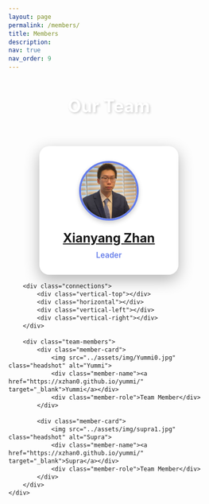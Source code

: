 ```yaml
---
layout: page
permalink: /members/
title: Members
description: 
nav: true
nav_order: 9
---
```



<title>Our Team</title>
<style>
    * {
        margin: 0;
        padding: 0;
        box-sizing: border-box;
    }

    body {
        font-family: 'Segoe UI', Tahoma, Geneva, Verdana, sans-serif;
        background: linear-gradient(135deg, #667eea 0%, #764ba2 100%);
        min-height: 100vh;
        display: flex;
        align-items: center;
        justify-content: center;
        padding: 40px 20px;
    }

    .container {
        width: 100%;
        max-width: 1200px;
    }

    h1 {
        text-align: center;
        color: white;
        font-size: 2.5em;
        margin-bottom: 60px;
        text-shadow: 2px 2px 4px rgba(0,0,0,0.2);
    }

    .org-chart {
        display: flex;
        flex-direction: column;
        align-items: center;
        position: relative;
    }

    .member-card {
        background: white;
        border-radius: 20px;
        padding: 30px;
        box-shadow: 0 10px 30px rgba(0,0,0,0.3);
        text-align: center;
        transition: transform 0.3s ease, box-shadow 0.3s ease;
        position: relative;
        z-index: 100;
    }

    .member-card:hover {
        transform: translateY(-10px);
        box-shadow: 0 15px 40px rgba(0,0,0,0.4);
    }

    .leader-container {
        display: flex;
        flex-direction: column;
        align-items: center;
        margin-bottom: 0;
    }

    .leader {
        min-width: 280px;
    }

    .headshot {
        width: 120px;
        height: 120px;
        border-radius: 50%;
        object-fit: cover;
        margin: 0 auto 20px;
        display: block;
        border: 4px solid #667eea;
        box-shadow: 0 4px 10px rgba(0,0,0,0.2);
    }

    .member-name {
        font-size: 1.8em;
        font-weight: bold;
        color: #333;
        margin-bottom: 10px;
    }

    .member-role {
        font-size: 1.1em;
        color: #667eea;
        font-weight: 600;
    }

    /* Connection lines container */
    .connections {
        width: 100%;
        height: 120px;
        position: relative;
        display: flex;
        align-items: center;
        justify-content: center;
    }

    /* Vertical line from leader */
    .vertical-top {
        width: 3px;
        height: 70px;
        background: white;
        position: absolute;
        top: 0;
        left: 50%;
        transform: translateX(-50%);
    }

    /* Horizontal line */
    .horizontal {
        width: 400px;
        height: 3px;
        background: white;
        position: absolute;
        top: 70px;
        left: 50%;
        transform: translateX(-50%);
    }

    /* Vertical lines to members */
    .vertical-left {
        width: 3px;
        height: 50px;
        background: white;
        position: absolute;
        top: 70px;
        left: calc(50% - 200px);
    }

    .vertical-right {
        width: 3px;
        height: 50px;
        background: white;
        position: absolute;
        top: 70px;
        right: calc(50% - 200px);
    }

    .team-members {
        display: flex;
        gap: 160px;
        position: relative;
    }

    .team-members .member-card {
        min-width: 240px;
    }

    @media (max-width: 768px) {
        .team-members {
            flex-direction: column;
            gap: 80px;
        }

        .connections {
            display: none;
        }

        h1 {
            font-size: 2em;
        }

        .member-card {
            min-width: 200px;
        }
    }
</style>


<div class="container">
    <h1>Our Team</h1>
    <div class="org-chart">
        <div class="leader-container">
            <div class="member-card leader">
                <img src="../assets/img/prof_pic.jpg" class="headshot" alt="Me">
                <div class="member-name"><a href="https://xzhan0.github.io/" target="_blank">Xianyang Zhan</a></div>
                <div class="member-role">Leader</div>
            </div>
        </div>
        
        <div class="connections">
            <div class="vertical-top"></div>
            <div class="horizontal"></div>
            <div class="vertical-left"></div>
            <div class="vertical-right"></div>
        </div>
        
        <div class="team-members">
            <div class="member-card">
                <img src="../assets/img/Yummi0.jpg" class="headshot" alt="Yummi">
                <div class="member-name"><a href="https://xzhan0.github.io/yummi/" target="_blank">Yummi</a></div>
                <div class="member-role">Team Member</div>
            </div>
            
            <div class="member-card">
                <img src="../assets/img/supra1.jpg" class="headshot" alt="Supra">
                <div class="member-name"><a href="https://xzhan0.github.io/yummi/" target="_blank">Supra</a></div>
                <div class="member-role">Team Member</div>
            </div>
        </div>
    </div>
</div>
